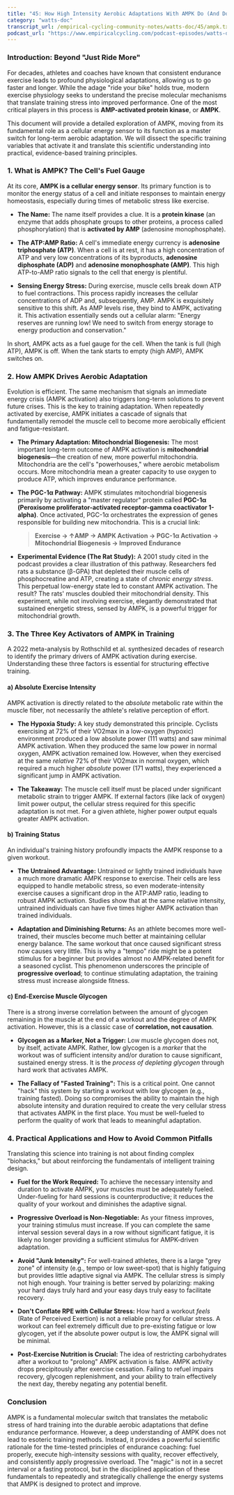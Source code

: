 ```yaml
---
title: "45: How High Intensity Aerobic Adaptations With AMPK Do (And Don't) Work"
category: "watts-doc"
transcript_url: /empirical-cycling-community-notes/watts-doc/45/ampk.txt
podcast_url: "https://www.empiricalcycling.com/podcast-episodes/watts-doc-45-how-high-intensity-aerobic-adaptations-with-ampk-do-and-dont-work"
---
```


### Introduction: Beyond "Just Ride More"

For decades, athletes and coaches have known that consistent endurance exercise leads to profound physiological adaptations, allowing us to go faster and longer. While the adage "ride your bike" holds true, modern exercise physiology seeks to understand the precise molecular mechanisms that translate training stress into improved performance. One of the most critical players in this process is **AMP-activated protein kinase**, or **AMPK**.

This document will provide a detailed exploration of AMPK, moving from its fundamental role as a cellular energy sensor to its function as a master switch for long-term aerobic adaptation. We will dissect the specific training variables that activate it and translate this scientific understanding into practical, evidence-based training principles.

### 1. What is AMPK? The Cell's Fuel Gauge

At its core, **AMPK is a cellular energy sensor**. Its primary function is to monitor the energy status of a cell and initiate responses to maintain energy homeostasis, especially during times of metabolic stress like exercise.

-   **The Name:** The name itself provides a clue. It is a **protein kinase** (an enzyme that adds phosphate groups to other proteins, a process called phosphorylation) that is **activated by AMP** (adenosine monophosphate).
    
-   **The ATP:AMP Ratio:** A cell's immediate energy currency is **adenosine triphosphate (ATP)**. When a cell is at rest, it has a high concentration of ATP and very low concentrations of its byproducts, **adenosine diphosphate (ADP)** and **adenosine monophosphate (AMP)**. This high ATP-to-AMP ratio signals to the cell that energy is plentiful.
    
-   **Sensing Energy Stress:** During exercise, muscle cells break down ATP to fuel contractions. This process rapidly increases the cellular concentrations of ADP and, subsequently, AMP. AMPK is exquisitely sensitive to this shift. As AMP levels rise, they bind to AMPK, activating it. This activation essentially sends out a cellular alarm: "Energy reserves are running low! We need to switch from energy storage to energy production and conservation."
    

In short, AMPK acts as a fuel gauge for the cell. When the tank is full (high ATP), AMPK is off. When the tank starts to empty (high AMP), AMPK switches on.

### 2. How AMPK Drives Aerobic Adaptation

Evolution is efficient. The same mechanism that signals an immediate energy crisis (AMPK activation) also triggers long-term solutions to prevent future crises. This is the key to training adaptation. When repeatedly activated by exercise, AMPK initiates a cascade of signals that fundamentally remodel the muscle cell to become more aerobically efficient and fatigue-resistant.

-   **The Primary Adaptation: Mitochondrial Biogenesis:** The most important long-term outcome of AMPK activation is **mitochondrial biogenesis**—the creation of new, more powerful mitochondria. Mitochondria are the cell's "powerhouses," where aerobic metabolism occurs. More mitochondria mean a greater capacity to use oxygen to produce ATP, which improves endurance performance.
    
-   **The PGC-1α Pathway:** AMPK stimulates mitochondrial biogenesis primarily by activating a "master regulator" protein called **PGC-1α (Peroxisome proliferator-activated receptor-gamma coactivator 1-alpha)**. Once activated, PGC-1α orchestrates the expression of genes responsible for building new mitochondria. This is a crucial link:
    
    > **Exercise → ↑AMP → AMPK Activation → PGC-1α Activation → Mitochondrial Biogenesis → Improved Endurance**
    
-   **Experimental Evidence (The Rat Study):** A 2001 study cited in the podcast provides a clear illustration of this pathway. Researchers fed rats a substance (β-GPA) that depleted their muscle cells of phosphocreatine and ATP, creating a state of _chronic energy stress_. This perpetual low-energy state led to constant AMPK activation. The result? The rats' muscles doubled their mitochondrial density. This experiment, while not involving exercise, elegantly demonstrated that sustained energetic stress, sensed by AMPK, is a powerful trigger for mitochondrial growth.
    

### 3. The Three Key Activators of AMPK in Training

A 2022 meta-analysis by Rothschild et al. synthesized decades of research to identify the primary drivers of AMPK activation during exercise. Understanding these three factors is essential for structuring effective training.

#### a) Absolute Exercise Intensity

AMPK activation is directly related to the _absolute_ metabolic rate within the muscle fiber, not necessarily the athlete's relative perception of effort.

-   **The Hypoxia Study:** A key study demonstrated this principle. Cyclists exercising at 72% of their VO2max in a low-oxygen (hypoxic) environment produced a low absolute power (111 watts) and saw minimal AMPK activation. When they produced the same low power in normal oxygen, AMPK activation remained low. However, when they exercised at the same _relative_ 72% of their VO2max in normal oxygen, which required a much higher _absolute_ power (171 watts), they experienced a significant jump in AMPK activation.
    
-   **The Takeaway:** The muscle cell itself must be placed under significant metabolic strain to trigger AMPK. If external factors (like lack of oxygen) limit power output, the cellular stress required for this specific adaptation is not met. For a given athlete, higher power output equals greater AMPK activation.
    

#### b) Training Status

An individual's training history profoundly impacts the AMPK response to a given workout.

-   **The Untrained Advantage:** Untrained or lightly trained individuals have a much more dramatic AMPK response to exercise. Their cells are less equipped to handle metabolic stress, so even moderate-intensity exercise causes a significant drop in the ATP:AMP ratio, leading to robust AMPK activation. Studies show that at the same relative intensity, untrained individuals can have five times higher AMPK activation than trained individuals.
    
-   **Adaptation and Diminishing Returns:** As an athlete becomes more well-trained, their muscles become much better at maintaining cellular energy balance. The same workout that once caused significant stress now causes very little. This is why a "tempo" ride might be a potent stimulus for a beginner but provides almost no AMPK-related benefit for a seasoned cyclist. This phenomenon underscores the principle of **progressive overload**; to continue stimulating adaptation, the training stress must increase alongside fitness.
    

#### c) End-Exercise Muscle Glycogen

There is a strong inverse correlation between the amount of glycogen remaining in the muscle at the end of a workout and the degree of AMPK activation. However, this is a classic case of **correlation, not causation**.

-   **Glycogen as a Marker, Not a Trigger:** Low muscle glycogen does not, by itself, activate AMPK. Rather, low glycogen is a _marker_ that the workout was of sufficient intensity and/or duration to cause significant, sustained energy stress. It is the _process of depleting glycogen_ through hard work that activates AMPK.
    
-   **The Fallacy of "Fasted Training":** This is a critical point. One cannot "hack" this system by starting a workout with low glycogen (e.g., training fasted). Doing so compromises the ability to maintain the high absolute intensity and duration required to create the very cellular stress that activates AMPK in the first place. You must be well-fueled to perform the quality of work that leads to meaningful adaptation.
    

### 4. Practical Applications and How to Avoid Common Pitfalls

Translating this science into training is not about finding complex "biohacks," but about reinforcing the fundamentals of intelligent training design.

-   **Fuel for the Work Required:** To achieve the necessary intensity and duration to activate AMPK, your muscles must be adequately fueled. Under-fueling for hard sessions is counterproductive; it reduces the quality of your workout and diminishes the adaptive signal.
    
-   **Progressive Overload is Non-Negotiable:** As your fitness improves, your training stimulus must increase. If you can complete the same interval session several days in a row without significant fatigue, it is likely no longer providing a sufficient stimulus for AMPK-driven adaptation.
    
-   **Avoid "Junk Intensity":** For well-trained athletes, there is a large "grey zone" of intensity (e.g., tempo or low sweet-spot) that is highly fatiguing but provides little adaptive signal via AMPK. The cellular stress is simply not high enough. Your training is better served by polarizing: making your hard days truly hard and your easy days truly easy to facilitate recovery.
    
-   **Don't Conflate RPE with Cellular Stress:** How hard a workout _feels_ (Rate of Perceived Exertion) is not a reliable proxy for cellular stress. A workout can feel extremely difficult due to pre-existing fatigue or low glycogen, yet if the absolute power output is low, the AMPK signal will be minimal.
    
-   **Post-Exercise Nutrition is Crucial:** The idea of restricting carbohydrates after a workout to "prolong" AMPK activation is false. AMPK activity drops precipitously after exercise cessation. Failing to refuel impairs recovery, glycogen replenishment, and your ability to train effectively the next day, thereby negating any potential benefit.
    

### Conclusion

AMPK is a fundamental molecular switch that translates the metabolic stress of hard training into the durable aerobic adaptations that define endurance performance. However, a deep understanding of AMPK does not lead to esoteric training methods. Instead, it provides a powerful scientific rationale for the time-tested principles of endurance coaching: fuel properly, execute high-intensity sessions with quality, recover effectively, and consistently apply progressive overload. The "magic" is not in a secret interval or a fasting protocol, but in the disciplined application of these fundamentals to repeatedly and strategically challenge the energy systems that AMPK is designed to protect and improve.